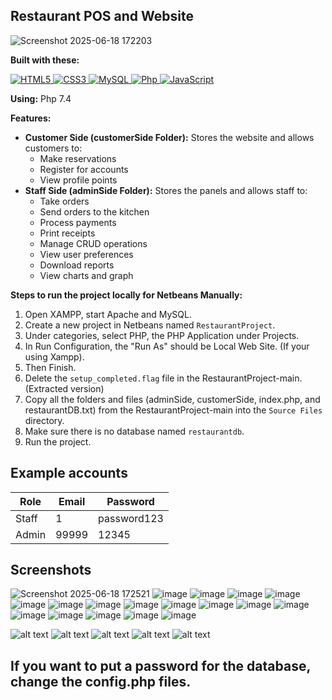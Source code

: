 ## Restaurant POS and Website

![Screenshot 2025-06-18 172203](https://github.com/user-attachments/assets/9d40045b-b143-4fb0-969a-d01425dd5ff4)

**Built with these:** 
<p align="left">
   <a href="#">
      <img alt="HTML5" src="https://img.shields.io/badge/html5%20-%23E34F26.svg?&style=for-the-badge&logo=html5&logoColor=white"/>
      <img alt="CSS3" src="https://img.shields.io/badge/css3%20-%231572B6.svg?&style=for-the-badge&logo=css3&logoColor=white"/>
      <img alt="MySQL" src="https://img.shields.io/badge/mysql-%2300f.svg?&style=for-the-badge&logo=mysql&logoColor=white"/>
      <img alt="Php" src="https://img.shields.io/badge/php-474a8a?style=for-the-badge&logo=php&logoColor=white" />
      <img alt="JavaScript" src="https://img.shields.io/badge/javascript%20-%23F7DF1E.svg?&style=for-the-badge&logo=javascript&logoColor=black"/>
   </a>
</p>

**Using:** Php 7.4

**Features:**
* **Customer Side (customerSide Folder):** Stores the website and allows customers to:
    * Make reservations
    * Register for accounts
    * View profile points
* **Staff Side (adminSide Folder):** Stores the panels and allows staff to:
    * Take orders
    * Send orders to the kitchen
    * Process payments
    * Print receipts
    * Manage CRUD operations
    * View user preferences
    * Download reports
    * View charts and graph



**Steps to run the project locally for Netbeans Manually:**

1. Open XAMPP, start Apache and MySQL.
2. Create a new project in Netbeans named `RestaurantProject`.
3. Under categories, select PHP, the PHP Application under Projects.
4. In Run Configuration, the "Run As" should be Local Web Site. (If your using Xampp).
5. Then Finish.
6. Delete the `setup_completed.flag` file in the RestaurantProject-main. (Extracted version)
7. Copy all the folders and files (adminSide, customerSide, index.php, and restaurantDB.txt) from the RestaurantProject-main into the `Source Files` directory.
8. Make sure there is no database named `restaurantdb`.
9. Run the project.

## Example accounts

| Role | Email | Password |
|---|---|---|
| Staff | 1 | password123 |
| Admin | 99999 | 12345 |

## Screenshots
![Screenshot 2025-06-18 172521](https://github.com/user-attachments/assets/a1f52a80-6871-4d30-8980-ae844c7daa89)
![image](https://github.com/user-attachments/assets/444eca73-f10b-4e66-b88e-dc8bf50bdb31)
![image](https://github.com/user-attachments/assets/962472d2-38b9-4bbb-a57d-12b9444feb95)
![image](https://github.com/user-attachments/assets/163caa54-92e4-42da-ba63-8e43dc465e7e)
![image](https://github.com/user-attachments/assets/9e1045ee-2f1f-444c-8250-c49ad2cf8fbc)
![image](https://github.com/user-attachments/assets/84a443f1-5165-4dc1-b35e-a46045477c08)
![image](https://github.com/user-attachments/assets/dfebf0d5-65d9-4083-9f38-167d8cf64e42)
![image](https://github.com/user-attachments/assets/8460f2a1-54f0-4c6d-848e-0a5f29f96a2d)
![image](https://github.com/user-attachments/assets/7627191c-c957-4bea-8188-032d7b68abbf)
![image](https://github.com/user-attachments/assets/17a9646d-e8be-444a-9e5a-51a628b83abf)
![image](https://github.com/user-attachments/assets/5cccd128-44e0-41d4-aa9f-af427838b5c2)
![image](https://github.com/user-attachments/assets/87a99b9f-260c-44e1-9ae5-1bafa52698e6)
![image](https://github.com/user-attachments/assets/507ca403-820d-45af-8d4c-4eac2e12b2e7)
![image](https://github.com/user-attachments/assets/570c9a8c-7019-4253-bb9c-3349e6ab4833)
![image](https://github.com/user-attachments/assets/1e484e6a-0e62-43a5-9da1-1398d34a042e)
![image](https://github.com/user-attachments/assets/cdbb8c5f-5a53-4ae4-b4cb-315dc74605c2)
![image](https://github.com/user-attachments/assets/f23d59bd-e01d-4be3-847c-134e5535debe)
![image](https://github.com/user-attachments/assets/d47f7235-d029-4697-ba43-113f950415ba)





![alt text](https://github.com/Brynlai/RestaurantProject/blob/main/RestaurantProjectImages/cashpaid.png?raw=true)
![alt text](https://github.com/Brynlai/RestaurantProject/blob/main/RestaurantProjectImages/cardpayment.png?raw=true)
![alt text](https://github.com/Brynlai/RestaurantProject/blob/main/RestaurantProjectImages/salespanel.png?raw=true)
![alt text](https://github.com/Brynlai/RestaurantProject/blob/main/RestaurantProjectImages/statisticspanel.png?raw=true)
![alt text](https://github.com/Brynlai/RestaurantProject/blob/main/RestaurantProjectImages/profilespanel.png?raw=true)




## If you want to put a password for the database, change the config.php files.
